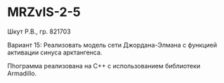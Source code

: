 # MRZvIS-2-5

Шкут Р.В., гр. 821703

Вариант 15: Реализовать модель сети Джордана-Элмана с функцией активации синуса арктангенса.

Пhограмма реализована на С++ с использованием библиотеки Armadillo.
